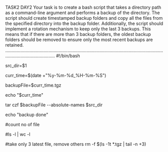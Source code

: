 TASK2 DAY2
Your task is to create a bash script that takes a directory path as a command-line argument and performs a backup of the directory. 
The script should create timestamped backup folders and copy all the files from the specified directory into the backup folder.
Additionally, the script should implement a rotation mechanism to keep only the last 3 backups. 
This means that if there are more than 3 backup folders, the oldest backup folders should be removed to ensure only the most recent backups are retained.
...................................................................................................................................................................
#!/bin/bash

src_dir=$1

curr_time=$(date +"%y-%m-%d_%H-%m-%S")

backupFile=$curr_time.tgz

echo "$curr_time"

tar czf $backupFile --absolute-names $src_dir

echo "backup done"

#count no of file

#ls -l | wc -l

#take only 3 latest file, remove others
rm -f $(ls -1t *.tgz | tail -n +3)
